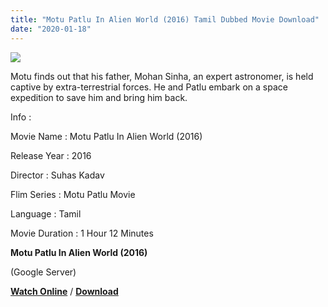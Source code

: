 ```yaml
---
title: "Motu Patlu In Alien World (2016) Tamil Dubbed Movie Download"
date: "2020-01-18"
---
```


[![](https://1.bp.blogspot.com/-puBiyw3jMUs/XiLXMoU0R0I/AAAAAAAAAPg/R_lwI0cdYWAwEf7OJcOq5OI3pQUrXi2KwCLcBGAsYHQ/s320/images{f216006c657ec1a5ed06024de5f69d9b163acc7023fc8ad1765907c25dd17e7b}2B{f216006c657ec1a5ed06024de5f69d9b163acc7023fc8ad1765907c25dd17e7b}252821{f216006c657ec1a5ed06024de5f69d9b163acc7023fc8ad1765907c25dd17e7b}2529.jpeg)](https://1.bp.blogspot.com/-puBiyw3jMUs/XiLXMoU0R0I/AAAAAAAAAPg/R_lwI0cdYWAwEf7OJcOq5OI3pQUrXi2KwCLcBGAsYHQ/s1600/images{f216006c657ec1a5ed06024de5f69d9b163acc7023fc8ad1765907c25dd17e7b}2B{f216006c657ec1a5ed06024de5f69d9b163acc7023fc8ad1765907c25dd17e7b}252821{f216006c657ec1a5ed06024de5f69d9b163acc7023fc8ad1765907c25dd17e7b}2529.jpeg)

Motu finds out that his father, Mohan Sinha, an expert astronomer, is held captive by extra-terrestrial forces. He and Patlu embark on a space expedition to save him and bring him back.

  

  

  

Info :

  

Movie Name : Motu Patlu In Alien World (2016)

Release Year : 2016

Director : Suhas Kadav

Flim Series : Motu Patlu Movie

Language : Tamil

Movie Duration : 1 Hour 12 Minutes

**Motu Patlu In Alien World (2016)**

 (Google Server)

  

 **[Watch Online](https://gplinks.in/gnaAYFyg)** / **[Download](https://gplinks.in/gnaAYFyg)**
